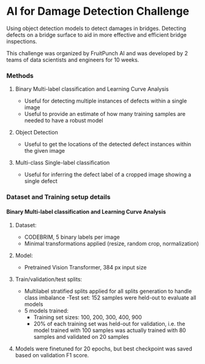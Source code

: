 # AI for Damage Detection Challenge

Using object detection models to detect damages in bridges. Detecting defects on a bridge surface to aid in more effective and efficient bridge inspections.  

This challenge was organized by FruitPunch AI and was developed by 2 teams of data scientists and engineers for 10 weeks. 


### Methods

1. Binary Multi-label classification and Learning Curve Analysis
   - Useful for detecting multiple instances of defects within a single image
   - Useful to provide an estimate of how many training samples are needed to have a robust model
   
   
2. Object Detection
   - Useful to get the locations of the detected defect instances within the given image
   
   
3. Multi-class Single-label classification
   - Useful for inferring the defect label of a cropped image showing a single defect

### Dataset and Training setup details

#### Binary Multi-label classification and Learning Curve Analysis

1. Dataset: 
   - CODEBRIM, 5 binary labels per image
   - Minimal transformations applied (resize, random crop, normalization)
2. Model: 
   - Pretrained Vision Transformer, 384 px input size
   
3. Train/validation/test splits:
   - Multilabel stratified splits applied for all splits generation to handle class imbalance
   -Test set: 152 samples were held-out to evaluate all models
   - 5 models trained: 
      - Training set sizes: 100, 200, 300, 400, 900
      - 20% of each training set was held-out for validation, i.e. the model trained with 100 samples was actually trained with 80 samples and validated on 20 samples
4. Models were finetuned for 20 epochs, but best checkpoint was saved based on validation F1 score.
